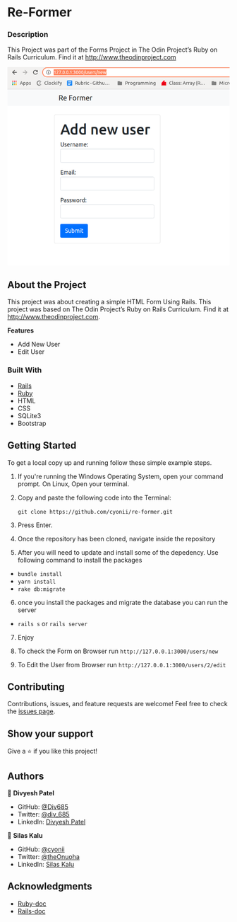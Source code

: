 # Re-Former

### Description
This Project was part of the Forms Project in The Odin Project’s Ruby on Rails Curriculum. Find it at http://www.theodinproject.com


![screenshot](Screenshot.png)

## About the Project

<!-- This project is based on the . -->

This project was about creating a simple HTML Form Using Rails. This project was based on The Odin Project’s Ruby on Rails Curriculum. Find it at http://www.theodinproject.com.

**Features**
- Add New User
- Edit User


### Built With

- [Rails](https://guides.rubyonrails.org/)
- [Ruby](https://www.ruby-lang.org/en/)
- HTML
- CSS
- SQLite3
- Bootstrap

## Getting Started

To get a local copy up and running follow these simple example steps.

1. If you're running the Windows Operating System, open your command prompt. On Linux, Open your terminal.

2. Copy and paste the following code into the Terminal:


   ``` git clone https://github.com/cyonii/re-former.git ```

3. Press Enter.

4. Once the repository has been cloned, navigate inside the repository

5. After you will need to update and install some of the depedency. Use following command to install the packages
 - `bundle install`
 - `yarn install`
 - `rake db:migrate`

6. once you install the packages and migrate the database you can run the server
 - `rails s` or `rails server`

7. Enjoy

8. To check the Form on Browser run `http://127.0.0.1:3000/users/new`

9. To Edit the User from Browser run `http://127.0.0.1:3000/users/2/edit` 



## Contributing

Contributions, issues, and feature requests are welcome!
Feel free to check the [issues page](../../issues).

## Show your support

Give a ⭐️ if you like this project!


## Authors


👤 **Divyesh Patel**

- GitHub: [@Div685](https://github.com/Div685)
- Twitter: [@div_685](https://twitter.com/div_685)
- LinkedIn: [Divyesh Patel](https://www.linkedin.com/in/divyesh-daxa-patel)

👤 **Silas Kalu**

- GitHub: [@cyonii](https://github.com/cyonii)
- Twitter: [@theOnuoha](https://twitter.com/theOnuoha)
- LinkedIn: [Silas Kalu](https://www.linkedin.com/in/silas-kalu-2a9a13199/)

## Acknowledgments

- [Ruby-doc](https://ruby-doc.org/core-2.6.5)
- [Rails-doc](https://guides.rubyonrails.org/)